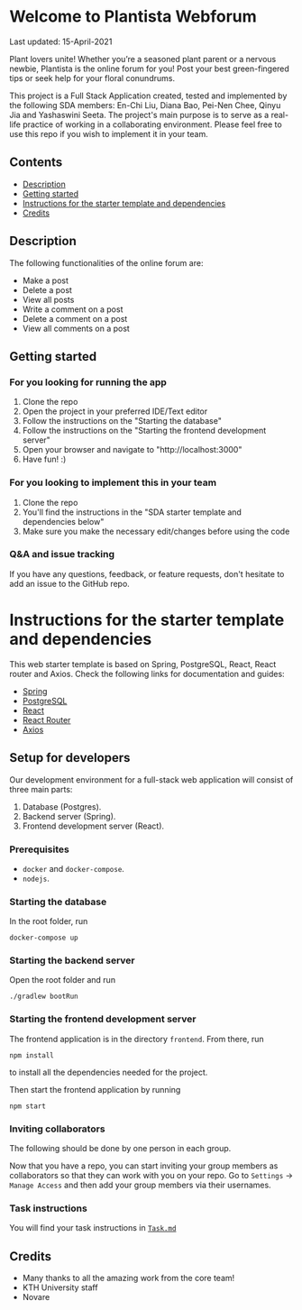 # Welcome to Plantista Webforum
Last updated: 15-April-2021

Plant lovers unite! Whether you’re a seasoned plant parent or a nervous newbie, Plantista is the online forum for you!
Post your best green-fingered tips or seek help for your floral conundrums.

This project is a Full Stack Application created, tested and implemented by the following SDA members: En-Chi Liu, Diana Bao, Pei-Nen Chee, Qinyu Jia and Yashaswini Seeta. The project's main purpose is to serve as a real-life practice of working in a collaborating environment. Please feel free to use this repo if you wish to implement it in your team.

## Contents

- [Description](https://github.com/NeuralAlchemist/senith-plantista-forum#description)
- [Getting started](https://github.com/NeuralAlchemist/senith-plantista-forum#getting-started)
- [Instructions for the starter template and dependencies](https://github.com/NeuralAlchemist/senith-plantista-forum#sda-starter-template)
- [Credits](https://github.com/NeuralAlchemist/senith-plantista-forum#credits)

## Description

The following functionalities of the online forum are:
- Make a post
- Delete a post
- View all posts
- Write a comment on a post
- Delete a comment on a post
- View all comments on a post


## Getting started

### For you looking for running the app
1. Clone the repo
2. Open the project in your preferred IDE/Text editor
3. Follow the instructions on the "Starting the database"
4. Follow the instructions on the "Starting the frontend development server"
5. Open your browser and navigate to "http://localhost:3000"
6. Have fun! :)

### For you looking to implement this in your team
1. Clone the repo
2. You'll find the instructions in the "SDA starter template and dependencies below"
3. Make sure you make the necessary edit/changes before using the code

### Q&A and issue tracking

If you have any questions, feedback, or feature requests, don't hesitate to add an issue to the GitHub repo.



# Instructions for the starter template and dependencies

This web starter template is based on Spring, PostgreSQL, React, React router and Axios. Check the following links for documentation and guides:

- [Spring](https://spring.io/projects/spring-boot)
- [PostgreSQL](https://www.postgresql.org)
- [React](https://reactjs.org)
- [React Router](https://reacttraining.com/react-router/web/guides/quick-start)
- [Axios](https://github.com/axios/axios)

## Setup for developers
Our development environment for a full-stack web application will consist of three main parts:

1. Database (Postgres).
2. Backend server (Spring).
3. Frontend development server (React).

### Prerequisites
- `docker` and `docker-compose`.
- `nodejs`.

### Starting the database
In the root folder, run
```
docker-compose up
```

### Starting the backend server
Open the root folder and run
```
./gradlew bootRun
```

### Starting the frontend development server
The frontend application is in the directory `frontend`. From there, run 
```
npm install
```
to install all the dependencies needed for the project.

Then start the frontend application by running
```
npm start
```

### Inviting collaborators
The following should be done by one person in each group.

Now that you have a repo, you can start inviting your group members as collaborators so that they can work
with you on your repo. Go to `Settings` -> `Manage Access` and then add your group members via their usernames.

### Task instructions
You will find your task instructions in [`Task.md`](Task.md)

## Credits

- Many thanks to all the amazing work from the core team!
- KTH University staff
- Novare
